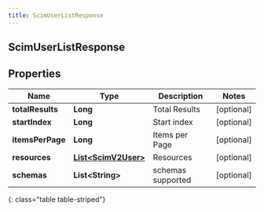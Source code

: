 ```yaml
---
title: ScimUserListResponse
---
```

## ScimUserListResponse


## Properties

| Name | Type | Description | Notes |
| ------------ | ------------- | ------------- | ------------- |
| **totalResults** | **Long** | Total Results |  [optional] |
| **startIndex** | **Long** | Start index |  [optional] |
| **itemsPerPage** | **Long** | Items per Page |  [optional] |
| **resources** | [**List&lt;ScimV2User&gt;**](ScimV2User.html) | Resources |  [optional] |
| **schemas** | **List&lt;String&gt;** | schemas supported |  [optional] |
{: class="table table-striped"}



